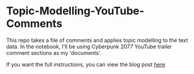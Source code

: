 # Topic-Modelling-YouTube-Comments

This repo takes a file of comments and applies topic modelling to the text data. In the notebook, I'll be using Cyberpunk 2077 YouTube trailer comment sections as my 'documents'.

If you want the full instructions, you can view the blog post [here](https://python.plainenglish.io/is-topic-modelling-effective-on-youtube-comments-dfc870899c8b)

